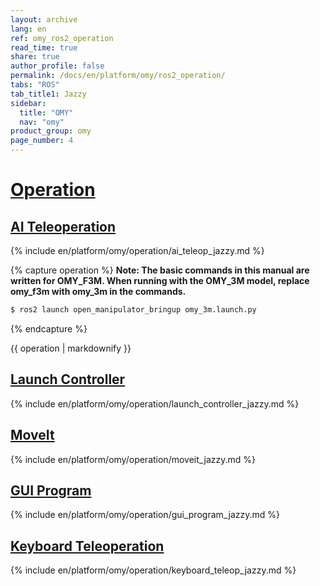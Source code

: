 ```yaml
---
layout: archive
lang: en
ref: omy_ros2_operation
read_time: true
share: true
author_profile: false
permalink: /docs/en/platform/omy/ros2_operation/
tabs: "ROS"
tab_title1: Jazzy
sidebar:
  title: "OMY"
  nav: "omy"
product_group: omy
page_number: 4
---
```


<style>body {counter-reset: h1 4 !important;}</style>


# [Operation](#operation)

## [AI Teleoperation](#ai-teleoperation)
{% include en/platform/omy/operation/ai_teleop_jazzy.md %}

{% capture operation %}
**Note: The basic commands in this manual are written for OMY_F3M. When running with the OMY_3M model, replace omy_f3m with omy_3m in the commands.**
```bash
$ ros2 launch open_manipulator_bringup omy_3m.launch.py
```
{% endcapture %}
<div class="notice--danger">{{ operation | markdownify }}</div>

## [Launch Controller](#launch-controller)
{% include en/platform/omy/operation/launch_controller_jazzy.md %}

## [MoveIt](#moveit)
{% include en/platform/omy/operation/moveit_jazzy.md %}

## [GUI Program](#gui-program)
{% include en/platform/omy/operation/gui_program_jazzy.md %}

## [Keyboard Teleoperation](#keyboard-teleoperation)
{% include en/platform/omy/operation/keyboard_teleop_jazzy.md %}
